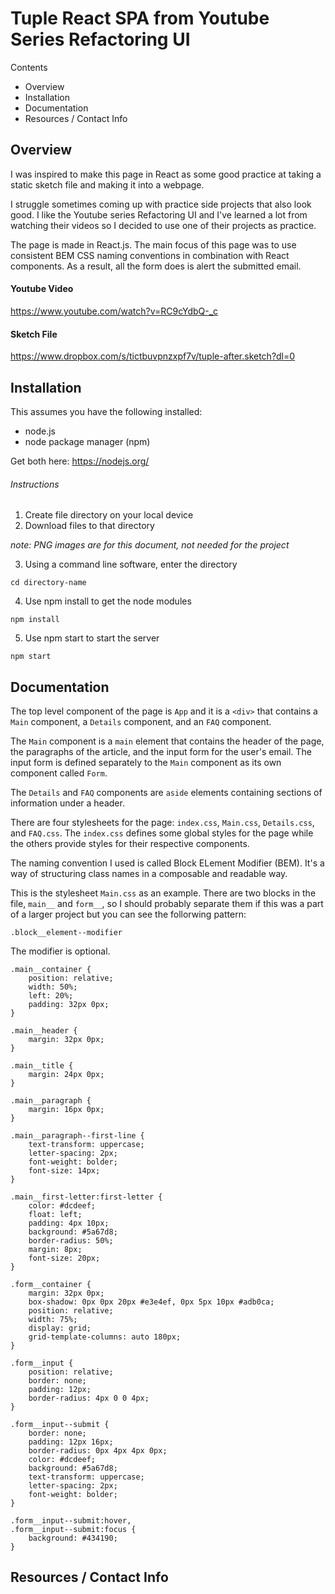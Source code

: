 # Tuple React SPA from Youtube Series Refactoring UI

Contents

- Overview
- Installation
- Documentation
- Resources / Contact Info

## Overview 

I was inspired to make this page in React as some good practice at taking a static sketch file and making it into a webpage.

I struggle sometimes coming up with practice side projects that also look good. I like the Youtube series Refactoring UI and I've learned a lot from watching their videos so I decided to use one of their projects as practice.

The page is made in React.js. The main focus of this page was to use consistent BEM CSS naming conventions in combination with React components. As a result, all the form does is alert the submitted email.

#### Youtube Video
https://www.youtube.com/watch?v=RC9cYdbQ-_c

#### Sketch File
https://www.dropbox.com/s/tictbuvpnzxpf7v/tuple-after.sketch?dl=0

## Installation

This assumes you have the following installed:
  - node.js 
  - node package manager (npm)

Get both here: https://nodejs.org/

###### Instructions

1. Create file directory on your local device
2. Download files to that directory

_note: PNG images are for this document, not needed for the project_

3. Using a command line software, enter the directory
```
cd directory-name
```
4. Use npm install to get the node modules
```
npm install
```
5. Use npm start to start the server
```
npm start
```

## Documentation

The top level component of the page is `App` and it is a `<div>` that contains a `Main` component, a `Details` component, and an `FAQ` component.

The `Main` component is a `main` element that contains the header of the page, the paragraphs of the article, and the input form for the user's email. The input form is defined separately to the `Main` component as its own component called `Form`.

The `Details` and `FAQ` components are `aside` elements containing sections of information under a header.

There are four stylesheets for the page: `index.css`, `Main.css`, `Details.css`, and `FAQ.css`. The `index.css` defines some global styles for the page while the others provide styles for their respective components.

The naming convention I used is called Block ELement Modifier (BEM). It's a way of structuring class names in a composable and readable way. 

This is the stylesheet `Main.css` as an example. There are two blocks in the file, `main__` and `form__`, so I should probably separate them if this was a part of a larger project but you can see the follorwing pattern:

`.block__element--modifier`

The modifier is optional.
```
.main__container {
	position: relative;
	width: 50%;
	left: 20%;
	padding: 32px 0px;
}

.main__header {
	margin: 32px 0px;
}

.main__title {
	margin: 24px 0px;
}

.main__paragraph {
	margin: 16px 0px;
}

.main__paragraph--first-line {
	text-transform: uppercase;
	letter-spacing: 2px;
	font-weight: bolder;
	font-size: 14px;
}

.main__first-letter:first-letter {
	color: #dcdeef;
	float: left;
	padding: 4px 10px;
	background: #5a67d8;
	border-radius: 50%;
	margin: 8px;
	font-size: 20px;
}

.form__container {
	margin: 32px 0px;
	box-shadow: 0px 0px 20px #e3e4ef, 0px 5px 10px #adb0ca;
	position: relative;
	width: 75%;
	display: grid;
	grid-template-columns: auto 180px;
}

.form__input {
	position: relative;
	border: none;
	padding: 12px;
	border-radius: 4px 0 0 4px;
}

.form__input--submit {
	border: none;
	padding: 12px 16px;
	border-radius: 0px 4px 4px 0px;
	color: #dcdeef;
	background: #5a67d8;
	text-transform: uppercase;
	letter-spacing: 2px;
	font-weight: bolder;
}

.form__input--submit:hover,
.form__input--submit:focus {
	background: #434190;
}
```

## Resources / Contact Info
